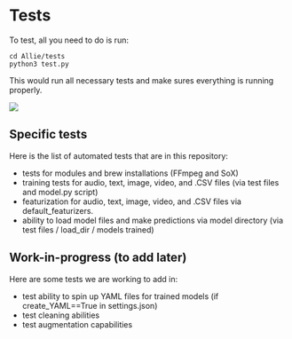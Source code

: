 # Tests

To test, all you need to do is run:

```
cd Allie/tests
python3 test.py
```

This would run all necessary tests and make sures everything is running properly.

![](https://github.com/jim-schwoebel/Allie/blob/master/tests/helpers/tests.gif)

## Specific tests

Here is the list of automated tests that are in this repository:
- tests for modules and brew installations (FFmpeg and SoX)
- training tests for audio, text, image, video, and .CSV files (via test files and model.py script)
- featurization for audio, text, image, video, and .CSV files via default_featurizers.
- ability to load model files and make predictions via model directory (via test files / load_dir / models trained) 

## Work-in-progress (to add later)

Here are some tests we are working to add in:
- test ability to spin up YAML files for trained models (if create_YAML==True in settings.json) 
- test cleaning abilities 
- test augmentation capabilities

